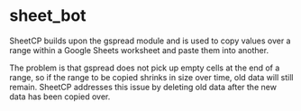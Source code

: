 # sheet_bot

SheetCP builds upon the gspread module and is used to copy values over a range within a Google Sheets worksheet and paste them into another.

The problem is that gspread does not pick up empty cells at the end of a range, so if the range to be copied shrinks in size over time, old data will still remain. SheetCP addresses this issue by deleting old data after the new data has been copied over.
